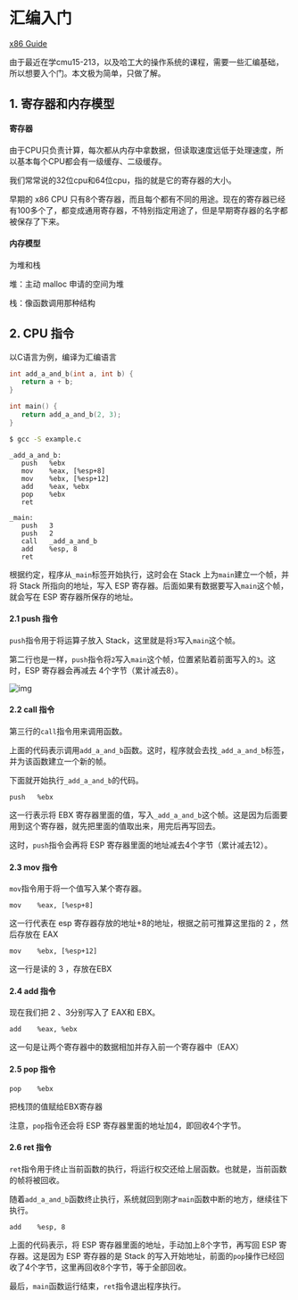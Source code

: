 # 汇编入门

[x86 Guide](http://www.cs.virginia.edu/~evans/cs216/guides/x86.html)

由于最近在学cmu15-213，以及哈工大的操作系统的课程，需要一些汇编基础，所以想要入个门。本文极为简单，只做了解。

## 1. 寄存器和内存模型

#### 寄存器

由于CPU只负责计算，每次都从内存中拿数据，但读取速度远低于处理速度，所以基本每个CPU都会有一级缓存、二级缓存。

我们常常说的32位cpu和64位cpu，指的就是它的寄存器的大小。

早期的 x86 CPU 只有8个寄存器，而且每个都有不同的用途。现在的寄存器已经有100多个了，都变成通用寄存器，不特别指定用途了，但是早期寄存器的名字都被保存了下来。

#### 内存模型

为堆和栈

堆：主动 malloc 申请的空间为堆

栈：像函数调用那种结构

## 2. CPU 指令

以C语言为例，编译为汇编语言

```c
int add_a_and_b(int a, int b) {
   return a + b;
}

int main() {
   return add_a_and_b(2, 3);
}
```

```bash
$ gcc -S example.c
```

```assembly
_add_a_and_b:
   push   %ebx
   mov    %eax, [%esp+8] 
   mov    %ebx, [%esp+12]
   add    %eax, %ebx 
   pop    %ebx 
   ret  

_main:
   push   3
   push   2
   call   _add_a_and_b 
   add    %esp, 8
   ret
```

根据约定，程序从`_main`标签开始执行，这时会在 Stack 上为`main`建立一个帧，并将 Stack 所指向的地址，写入 ESP 寄存器。后面如果有数据要写入`main`这个帧，就会写在 ESP 寄存器所保存的地址。

#### 2.1 push 指令

`push`指令用于将运算子放入 Stack，这里就是将`3`写入`main`这个帧。

第二行也是一样，`push`指令将`2`写入`main`这个帧，位置紧贴着前面写入的`3`。这时，ESP 寄存器会再减去 4个字节（累计减去8）。

![img](http://www.ruanyifeng.com/blogimg/asset/2018/bg2018012216.png)

#### 2.2 call 指令

第三行的`call`指令用来调用函数。

上面的代码表示调用`add_a_and_b`函数。这时，程序就会去找`_add_a_and_b`标签，并为该函数建立一个新的帧。

下面就开始执行`_add_a_and_b`的代码。

```assembly
push   %ebx
```

这一行表示将 EBX 寄存器里面的值，写入`_add_a_and_b`这个帧。这是因为后面要用到这个寄存器，就先把里面的值取出来，用完后再写回去。

这时，`push`指令会再将 ESP 寄存器里面的地址减去4个字节（累计减去12）。

#### 2.3 mov 指令

`mov`指令用于将一个值写入某个寄存器。

 ```assembly
 mov    %eax, [%esp+8] 
 ```

这一行代表在 esp 寄存器存放的地址+8的地址，根据之前可推算这里指的 2 ，然后存放在 EAX

```assembly
mov    %ebx, [%esp+12] 
```

这一行是读的 3 ，存放在EBX

#### 2.4 add 指令

现在我们把 2 、3分别写入了 EAX和 EBX。

```assembly
add    %eax, %ebx
```

这一句是让两个寄存器中的数据相加并存入前一个寄存器中（EAX）

#### 2.5 pop 指令

```assembly
pop    %ebx
```

把栈顶的值赋给EBX寄存器

注意，`pop`指令还会将 ESP 寄存器里面的地址加4，即回收4个字节。

#### 2.6 ret 指令

`ret`指令用于终止当前函数的执行，将运行权交还给上层函数。也就是，当前函数的帧将被回收。

随着`add_a_and_b`函数终止执行，系统就回到刚才`main`函数中断的地方，继续往下执行。

```assembly
add    %esp, 8 
```

上面的代码表示，将 ESP 寄存器里面的地址，手动加上8个字节，再写回 ESP 寄存器。这是因为 ESP 寄存器的是 Stack 的写入开始地址，前面的`pop`操作已经回收了4个字节，这里再回收8个字节，等于全部回收。

最后，`main`函数运行结束，`ret`指令退出程序执行。